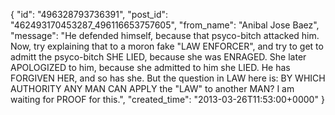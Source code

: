  {
   "id": "496328793736391",
   "post_id": "462493170453287_496116653757605",
   "from_name": "Anibal Jose Baez",
   "message": "He defended himself, because that psyco-bitch attacked him. Now, try explaining that to a moron fake \"LAW ENFORCER\", and try to get to admitt the psyco-bitch SHE LIED, because she was ENRAGED. She later APOLOGIZED to him, because she admitted to him she LIED. He has FORGIVEN HER, and so has she. But the question in LAW here is: BY WHICH AUTHORITY ANY MAN CAN APPLY the \"LAW\" to another MAN? I am waiting for PROOF for this.",
   "created_time": "2013-03-26T11:53:00+0000"
 }

